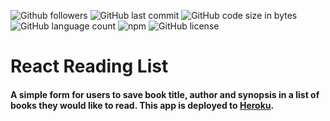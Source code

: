 ![Github followers](https://img.shields.io/github/followers/onomatopoetica?logo=GitHub&style=flat)  ![GitHub last commit](https://img.shields.io/github/last-commit/onomatopoetica/react-reading-list)  ![GitHub code size in bytes](https://img.shields.io/github/languages/code-size/onomatopoetica/react-reading-list)  ![GitHub language count](https://img.shields.io/github/languages/count/onomatopoetica/react-reading-list?color=light-blue&logo=GitHub&style=flat)  ![npm](https://img.shields.io/badge/library-react.js-purple/?style=flat&logo=react)   ![GitHub license](https://img.shields.io/badge/license-MIT-blueviolet)<br>

# React Reading List

#### A simple form for users to save book title, author and synopsis in a list of books they would like to read. This app is deployed to [Heroku](https://polar-springs-69410.herokuapp.com/).
